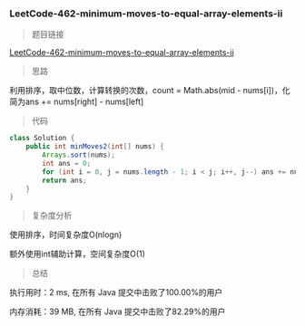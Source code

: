 ### LeetCode-462-minimum-moves-to-equal-array-elements-ii

> 题目链接

[LeetCode-462-minimum-moves-to-equal-array-elements-ii](https://leetcode-cn.com/problems/minimum-moves-to-equal-array-elements-ii/)

> 思路

利用排序，取中位数，计算转换的次数，count = Math.abs(mid - nums[i])，化简为ans += nums[right] - nums[left]

> 代码

```java
class Solution {
    public int minMoves2(int[] nums) {
        Arrays.sort(nums);
        int ans = 0;
        for (int i = 0, j = nums.length - 1; i < j; i++, j--) ans += nums[j] - nums[i];
        return ans;
    }
}
```

> 复杂度分析

使用排序，时间复杂度O(nlogn)

额外使用int辅助计算，空间复杂度O(1)

> 总结

执行用时：2 ms, 在所有 Java 提交中击败了100.00%的用户

内存消耗：39 MB, 在所有 Java 提交中击败了82.29%的用户
